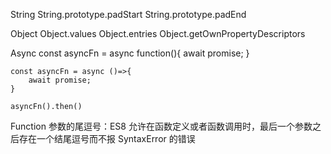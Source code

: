 String
    String.prototype.padStart
    String.prototype.padEnd

Object
    Object.values
    Object.entries
    Object.getOwnPropertyDescriptors

Async
    const asyncFn = async function(){
        await promise;
    }

    const asyncFn = async ()=>{
        await promise;
    }

    asyncFn().then()

Function
    参数的尾逗号：ES8 允许在函数定义或者函数调用时，最后一个参数之后存在一个结尾逗号而不报 SyntaxError 的错误
